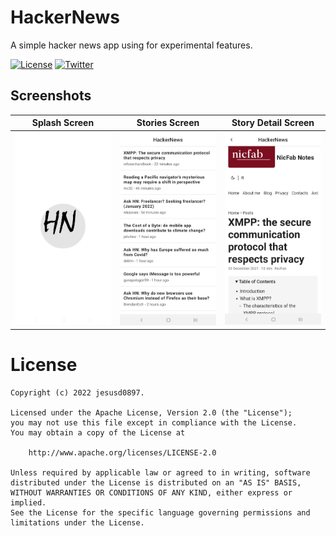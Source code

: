 HackerNews
============

A simple hacker news app using for experimental features.

[![License](https://img.shields.io/badge/License-Apache%202.0-blue.svg)](https://opensource.org/licenses/Apache-2.0)
[![Twitter](https://img.shields.io/badge/Twitter-@jdsdhp-9C27B0.svg)](https://twitter.com/jdsdhp)

## Screenshots
Splash Screen | Stories Screen | Story Detail Screen
:-:|:-:|:-:
![](art/art-01.jpg) | ![](art/art-02.jpg) | ![](art/art-03.jpg)

License
=======

    Copyright (c) 2022 jesusd0897.
    
    Licensed under the Apache License, Version 2.0 (the "License");
    you may not use this file except in compliance with the License.
    You may obtain a copy of the License at
    
        http://www.apache.org/licenses/LICENSE-2.0
    
    Unless required by applicable law or agreed to in writing, software
    distributed under the License is distributed on an "AS IS" BASIS,
    WITHOUT WARRANTIES OR CONDITIONS OF ANY KIND, either express or implied.
    See the License for the specific language governing permissions and
    limitations under the License.

